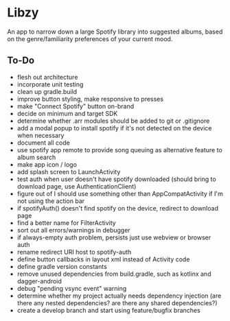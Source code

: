 # Libzy
An app to narrow down a large Spotify library into suggested albums, based on the genre/familiarity preferences of your current mood.

## To-Do
- flesh out architecture
- incorporate unit testing
- clean up gradle.build
- improve button styling, make responsive to presses
- make "Connect Spotify" button on-brand
- decide on minimum and target SDK
- determine whether .arr modules should be added to git or .gitignore
- add a modal popup to install spotify if it's not detected on the device when necessary
- document all code
- use spotify app remote to provide song queuing as alternative feature to album search
- make app icon / logo
- add splash screen to LaunchActivity
- test auth when user doesn't have spotify downloaded (should bring to download page, use AuthenticationClient)
- figure out of I should use something other than AppCompatActivity if I'm not using the action bar
- if spotifyAuth() doesn't find spotify on the device, redirect to download page
- find a better name for FilterActivity
- sort out all errors/warnings in debugger
- if always-empty auth problem, persists just use webview or browser auth
- rename redirect URI host to spotify-auth
- define button callbacks in layout xml instead of Activity code
- define gradle version constants
- remove unused dependencies from build.gradle, such as kotlinx and dagger-android
- debug "pending vsync event" warning
- determine whether my project actually needs dependency injection (are there any nested dependencies? are there any shared dependencies?)
- create a develop branch and start using feature/bugfix branches